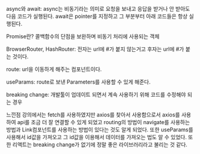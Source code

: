 async와 await:
  async는 비동기라는 의미로 요청을 보내고 응답을 받거나 안 받아도 다음 코드가 실행된다.
  await은 pointer를 지정하고 그 부분부터 아래 코드들은 항상 실행된다.

Promise란?
콜백함수의 단점을 보완하며 비동기 처리에 사용되는 객체

BrowserRouter, HashRouter:
전자는 url에 #가 붙지 않는거고 후자는 url에 #가 붙는 것이다.

route:
url을 이동하게 해주는 컴포넌트이다.

useParams:
route로 보낸 Parameters를 사용할 수 있게 해준다.

breaking change:
개발툴이 업데이트 되면서 계속 사용하기 위해 코드를 수정해야 되는 경우

느낀점
강의에서는 fetch를 사용하였지만 axios를 찾아서 사용함으로서 axios를 사용하여 api를 조금 더 잘 연결할 수 있게 되었고 routing의 방법이 navigate를 사용하는 방법과 Link컴포넌트를 사용하는 방법이 있다는 것도 알게 되었다. 또한 useParams를 사용해서 id값을 가져오고 그 id값을 이용해서 데이터를 가져오는 법도 알 수 있었다. 또한 리액트는 breaking change가 없기에 정말 좋은 라이브러리라고 불리는 것 같다.
